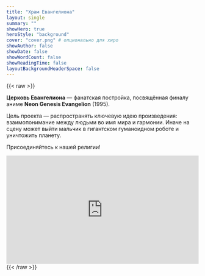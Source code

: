```yaml
---
title: "Храм Евангелиона"
layout: single
summary: ""
showHero: true
heroStyle: "background"
cover: "cover.png" # опционально для хиро
showAuthor: false
showDate: false
showWordCount: false
showReadingTime: false
layoutBackgroundHeaderSpace: false
---
```


<style>:root{ --bg-url: url('/images/evangelion-bg.png'); }</style>

{{< raw >}}
<div class="not-prose space-y-6">

  <div class="card-glass prose prose-invert max-w-none">
    <p><strong>Церковь Евангелиона</strong> — фанатская постройка, посвящённая финалу аниме <strong>Neon Genesis Evangelion</strong> (1995).</p>
    <p>Цель проекта — распространять ключевую идею произведения: взаимопонимание между людьми во имя мира и гармонии. Иначе на сцену может выйти мальчик в гигантском гуманоидном роботе и уничтожить планету.</p>
  </div>

  <div class="card-glass prose prose-invert max-w-none">
    <p class="font-semibold m-0">Присоединяйтесь к нашей религии!</p>
  </div>

  <div class="card-glass overflow-hidden">
    <div style="position:relative;padding-top:56.25%;">
      <iframe src="https://www.youtube.com/embed/a3zksWUQJHE?si=Sii-o-Zvqi-AMlQJ"
              title="YouTube video player"
              allow="accelerometer; autoplay; clipboard-write; encrypted-media; gyroscope; picture-in-picture; web-share"
              referrerpolicy="strict-origin-when-cross-origin"
              allowfullscreen
              style="position:absolute;inset:0;width:100%;height:100%;border:0"></iframe>
    </div>
  </div>

</div>
{{< /raw >}}
